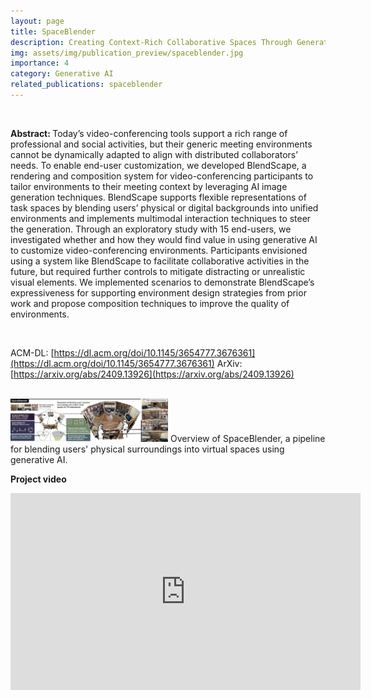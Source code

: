 ```yaml
---
layout: page
title: SpaceBlender
description: Creating Context-Rich Collaborative Spaces Through Generative 3D Scene Blending
img: assets/img/publication_preview/spaceblender.jpg
importance: 4
category: Generative AI
related_publications: spaceblender
---
```


<!-- <b> Talk video at UIST 2024</b>
<iframe width="560" height="315" src="https://www.youtube.com/embed/NSkYi8Fi0jg?si=cODjJLnUfqQ1kezx" title="YouTube video player" frameborder="0" allow="accelerometer; autoplay; clipboard-write; encrypted-media; gyroscope; picture-in-picture; web-share" allowfullscreen></iframe> -->

<br>

<b> Abstract: </b>
Today’s video-conferencing tools support a rich range of professional and social activities, but their generic meeting environments cannot be dynamically adapted to align with distributed collaborators’ needs. To enable end-user customization, we developed BlendScape, a rendering and composition system for video-conferencing participants to tailor environments to their meeting context by leveraging AI image generation techniques. BlendScape supports flexible representations of task spaces by blending users’ physical or digital backgrounds into unified environments and implements multimodal interaction techniques to steer the generation. Through an exploratory study with 15 end-users, we investigated whether and how they would find value in using generative AI to customize video-conferencing environments. Participants envisioned using a system like BlendScape to facilitate collaborative activities in the future, but required further controls to mitigate distracting or unrealistic visual elements. We implemented scenarios to demonstrate BlendScape’s expressiveness for supporting environment design strategies from prior work and propose composition techniques to improve the quality of environments.

<br>

ACM-DL: [https://dl.acm.org/doi/10.1145/3654777.3676361](https://dl.acm.org/doi/10.1145/3654777.3676361)
ArXiv: [https://arxiv.org/abs/2409.13926](https://arxiv.org/abs/2409.13926)

<br>
<img src="/assets/img/publication_preview/spaceblender.jpg" width="50%"/> 
Overview of SpaceBlender, a pipeline for blending users' physical surroundings into virtual spaces using generative AI.

<br>

<b> Project video </b>
<iframe width="560" height="315" src="https://www.youtube.com/embed/wQqJHcrOado" title="SpaceBlender" frameborder="0" allow="accelerometer; autoplay; clipboard-write; encrypted-media; gyroscope; picture-in-picture; web-share" allowfullscreen></iframe>

<br>


